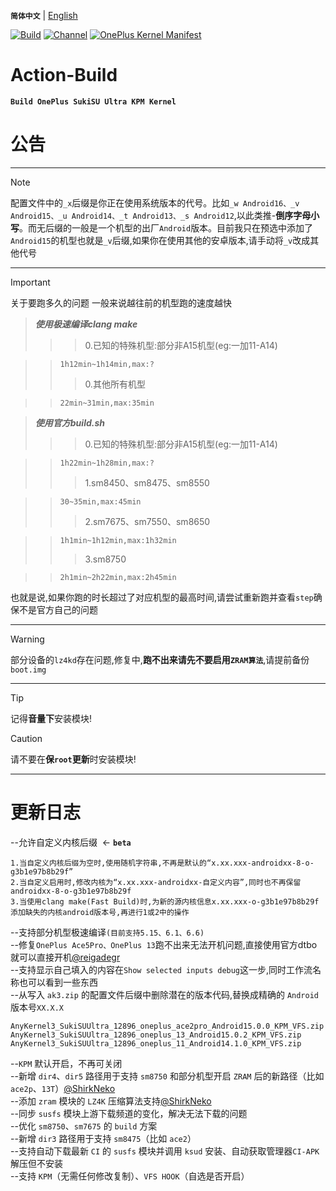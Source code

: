 **`简体中文`** | [English](README-en.md)
 
[![Build](https://img.shields.io/badge/GitHub%20Actions-Build-181717?logo=github&logoColor=white&style=flat-square)](https://github.com/Numbersf/Action-Build/actions/workflows/Build%20SukiSU%20Ultra%20OnePlus.yml) [![Channel](https://img.shields.io/badge/Follow-Telegram-blue.svg?logo=telegram)](https://t.me/taichi91) [![OnePlus Kernel Manifest](https://img.shields.io/badge/OnePlus%20Kernel%20Manifest-EB0029?logo=oneplus&logoColor=white&style=flat-square)](https://github.com/OnePlusOSS/kernel_manifest)
 
# Action-Build
**```Build OnePlus SukiSU Ultra KPM Kernel```**
 
# 公告
 
------
> [!NOTE]
>配置文件中的``_x``后缀是你正在使用系统版本的代号。比如``_w Android16、_v Android15、_u Android14、_t Android13、_s Android12``,以此类推-**倒序字母小写**。而无后缀的一般是一个机型的出厂``Android``版本。目前我只在预选中添加了``Android15``的机型也就是``_v``后缀,如果你在使用其他的安卓版本,请手动将``_v``改成其他代号
 
------
> [!IMPORTANT]
>关于要跑多久的问题 一般来说越往前的机型跑的速度越快
>>***使用极速编译clang make***
>>>>0.已知的特殊机型:部分非A15机型(eg:一加11-A14)
> 
>>>`1h12min~1h14min,max:?`
>>>>0.其他所有机型
> 
>>>`22min~31min,max:35min`
> 
>>***使用官方build.sh***
>>>>0.已知的特殊机型:部分非A15机型(eg:一加11-A14)
> 
>>>`1h22min~1h28min,max:?`
>>>>1.sm8450、sm8475、sm8550
> 
>>>`30~35min,max:45min`
>>>>2.sm7675、sm7550、sm8650
> 
>>>`1h1min~1h12min,max:1h32min`
>>>>3.sm8750
> 
>>>`2h1min~2h22min,max:2h45min`
>> 
>
>也就是说,如果你跑的时长超过了对应机型的最高时间,请尝试重新跑并查看``step``确保不是官方自己的问题
 
------
> [!WARNING]
>部分设备的``lz4kd``存在问题,修复中,**跑不出来请先不要启用``ZRAM算法``**,请提前备份``boot.img``
 
------
> [!TIP]
>记得**音量下**安装模块!
 
> [!CAUTION]
>请不要在**保``root``更新**时安装模块!
 
------
 
# 更新日志
--允许自定义内核后缀  <- **`beta`**  
```
1.当自定义内核后缀为空时,使用随机字符串,不再是默认的“x.xx.xxx-androidxx-8-o-g3b1e97b8b29f”
2.当自定义启用时,修改内核为“x.xx.xxx-androidxx-自定义内容”,同时也不再保留androidxx-8-o-g3b1e97b8b29f
3.当使用clang make(Fast Build)时,为新的源内核信息x.xx.xxx-o-g3b1e97b8b29f添加缺失的内核android版本号,再进行1或2中的操作
```  
--支持部分机型极速编译`(目前支持5.15、6.1、6.6)`  
--修复`OnePlus Ace5Pro、OnePlus 13`跑不出来无法开机问题,直接使用官方dtbo就可以直接开机[@reigadegr](https://github.com/reigadegr)  
--支持显示自己填入的内容在`Show selected inputs debug`这一步,同时工作流名称也可以看到一些东西  
--从写入 `ak3.zip` 的配置文件后缀中删除潜在的版本代码,替换成精确的 `Android` 版本号`XX.X.X`
```
AnyKernel3_SukiSUUltra_12896_oneplus_ace2pro_Android15.0.0_KPM_VFS.zip
AnyKernel3_SukiSUUltra_12896_oneplus_13_Android15.0.2_KPM_VFS.zip
AnyKernel3_SukiSUUltra_12896_oneplus_11_Android14.1.0_KPM_VFS.zip
```
--`KPM` 默认开启，不再可关闭  
--新增 `dir4`、`dir5` 路径用于支持 `sm8750` 和部分机型开启 `ZRAM` 后的新路径（比如 `ace2p`、`13T`）[@ShirkNeko](https://github.com/ShirkNeko)  
--添加 `zram` 模块的 `LZ4K` 压缩算法支持[@ShirkNeko](https://github.com/ShirkNeko)  
--同步 `susfs` 模块上游下载频道的变化，解决无法下载的问题  
--优化 `sm8750`、`sm7675` 的 `build` 方案  
--新增 `dir3` 路径用于支持 `sm8475`（比如 `ace2`）  
--支持自动下载最新 `CI` 的 `susfs` 模块并调用 `ksud` 安装、自动获取管理器`CI-APK`解压但不安装  
--支持 `KPM`（无需任何修改复制）、`VFS HOOK`（自选是否开启）  
